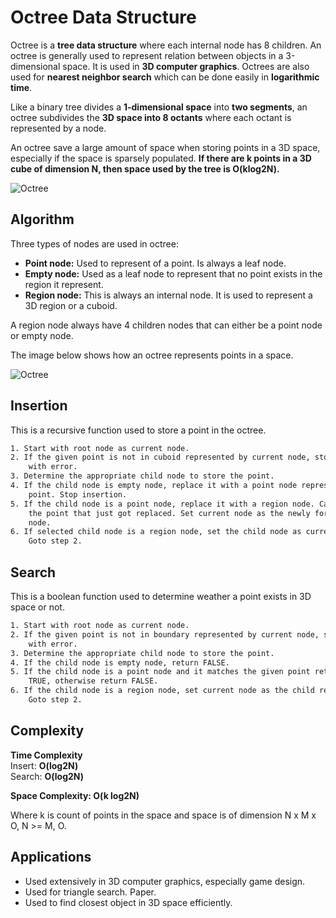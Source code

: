 # Octree Data Structure

Octree is a **tree data structure** where each internal node has 8 children. An octree is generally used to represent relation between objects in a 3-dimensional space. It is used in **3D computer graphics**. Octrees are also used for **nearest neighbor search** which can be done easily in **logarithmic time**.

Like a binary tree divides a **1-dimensional space** into **two segments**, an octree subdivides the **3D space into 8 octants** where each octant is represented by a node.

An octree save a large amount of space when storing points in a 3D space, especially if the space is sparsely populated. **If there are k points in a 3D cube of dimension N, then space used by the tree is O(klog2N).**

![Octree](https://geidav.files.wordpress.com/2014/07/octree.png?w=820)

## Algorithm
Three types of nodes are used in octree:

- **Point node:** Used to represent of a point. Is always a leaf node.
- **Empty node:** Used as a leaf node to represent that no point exists in the region it represent.
- **Region node:** This is always an internal node. It is used to represent a 3D region or a cuboid.

A region node always have 4 children nodes that can either be a point node or empty node.

The image below shows how an octree represents points in a space.

![Octree](https://iq.opengenus.org/content/images/2019/03/octree.png)

## Insertion
This is a recursive function used to store a point in the octree.
```sh
1. Start with root node as current node.
2. If the given point is not in cuboid represented by current node, stop insertion
    with error.
3. Determine the appropriate child node to store the point.
4. If the child node is empty node, replace it with a point node representing the
    point. Stop insertion.
5. If the child node is a point node, replace it with a region node. Call insert for
    the point that just got replaced. Set current node as the newly formed region
    node.
6. If selected child node is a region node, set the child node as current node.
    Goto step 2.
```

## Search
 This is a boolean function used to determine weather a point exists in 3D space or not.
```sh
1. Start with root node as current node.
2. If the given point is not in boundary represented by current node, stop search
    with error.
3. Determine the appropriate child node to store the point.
4. If the child node is empty node, return FALSE.
5. If the child node is a point node and it matches the given point return
    TRUE, otherwise return FALSE.
6. If the child node is a region node, set current node as the child region node.
    Goto step 2.
```

## Complexity
**Time Complexity**<br>
Insert: **O(log2N)**<br>
Search: **O(log2N)**

**Space Complexity: O(k log2N)**

Where k is count of points in the space and space is of dimension N x M x O, N >= M, O.

## Applications
- Used extensively in 3D computer graphics, especially game design.
- Used for triangle search. Paper.
- Used to find closest object in 3D space efficiently.